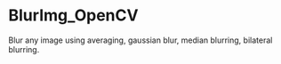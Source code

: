 # BlurImg_OpenCV
Blur any image using averaging, gaussian blur, median blurring, bilateral blurring.
